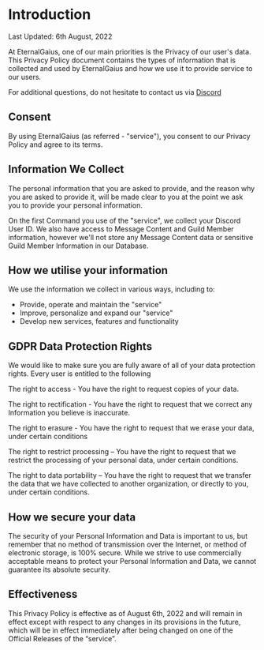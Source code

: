 # Introduction

Last Updated: 6th August, 2022

At EternalGaius, one of our main priorities  is the Privacy of our user's data. This Privacy Policy document contains the types of information that is collected and used by EternalGaius and how we use it to provide service to our users.

For additional questions, do not hesitate to contact us via [Discord](https://discord.gg/9PnUBeu)

## Consent

By using EternalGaius (as referred - "service"), you consent to our Privacy Policy and agree to its terms. 

## Information We Collect

The personal information that you are asked to provide, and the reason why you are asked to provide it, will be made clear to you at the point we ask you to provide your personal information.

On the first Command you use of the "service", we collect your Discord User ID.
We also have access to Message Content and Guild Member information, however we'll not store any Message Content data or sensitive Guild Member Information in our Database. 

## How we utilise your information

We use the information we collect in various ways, including to:
- Provide, operate and maintain the "service"
- Improve, personalize and expand our "service"
- Develop new services, features and functionality

## GDPR Data Protection Rights

We would like to make sure you are fully aware of all of your data protection rights. Every user is entitled to the following

The right to access - You have the right to request copies of your data.

The right to rectification - You have the right to request that we correct any Information you believe is inaccurate. 

The right to erasure - You have the right to request that we erase your data, under certain conditions

The right to restrict processing – You have the right to request that we restrict the processing of your personal data, under certain conditions.

The right to data portability – You have the right to request that we transfer the data that we have collected to another organization, or directly to you, under certain conditions.

## How we secure your data

The security of your Personal Information and Data is important to us, but remember that no method of transmission over the Internet, or method of electronic storage, is 100% secure. While we strive to use commercially acceptable means to protect your Personal Information and Data, we cannot guarantee its absolute security.

## Effectiveness

This Privacy Policy is effective as of August 6th, 2022 and will remain in effect except with respect to any changes in its provisions in the future, which will be in effect immediately after being changed on one of the Official Releases of the “service”.
